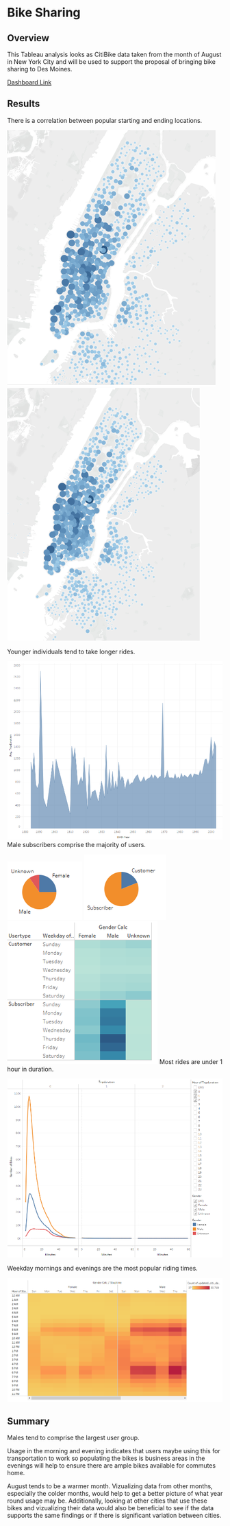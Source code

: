 # Bike Sharing
## Overview
This Tableau analysis looks as CitiBike data taken from the month of August in New York City and will be used to support the proposal of bringing bike sharing to Des Moines.  

[Dashboard Link](https://public.tableau.com/app/profile/amanda.mccabe/viz/citiBike_16480854796860/NYCCitiBike)
## Results
There is a correlation between popular starting and ending locations.

![starting locations](images/starting.png)
![eding locations](images/ending.png)

Younger individuals tend to take longer rides.

![age/duration](images/durationbyage.png)
Male subscribers comprise the majority of users.

![genderbreakdown](images/gender.png)
![userbreakdown](images/users.png)
![usertypes usage](images/usertype.png)
Most rides are under 1 hour in duration.

![trip duration by gender](images/tripduration.png)

Weekday mornings and evenings are the most popular riding times. 

![popular times](images/ridetimes.png)

## Summary
Males tend to comprise the largest user group.  

Usage in the morning and evening indicates that users maybe using this for transportation to work so populating the bikes is business areas in the evenings will help to ensure there are ample bikes available for commutes home. 

August tends to be a warmer month.  Vizualizing data from other months, especially the colder months, would help to get a better picture of what year round usage may be. Additionally, looking at other cities that use these bikes and vizualizing their data would also be beneficial to see if the data supports the same findings or if there is significant variation between cities.  